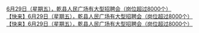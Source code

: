   
[6月29日（星期五），乾县人民广场有大型招聘会（岗位超过8000个）](http://www.dianyue.me/archives/030/rc0jwi9g7agsn2j9/)  
[【快来】6月29日（星期五），乾县人民广场有大型招聘会（岗位超过8000个）](http://www.dianyue.me/archives/997/1dsx4g6htte0d4uq/)  
[【快来】6月29日（星期五），乾县人民广场有大型招聘会（岗位超过8000个）](http://www.dianyue.me/archives/830/1wpqnegq56prrsq6/)